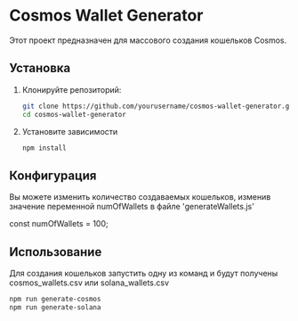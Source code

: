 # Cosmos Wallet Generator

Этот проект предназначен для массового создания кошельков Cosmos.

## Установка

1. Клонируйте репозиторий:
   ```bash
   git clone https://github.com/yourusername/cosmos-wallet-generator.git
   cd cosmos-wallet-generator

2. Установите зависимости
   ```bash
   npm install
   
## Конфигурация
Вы можете изменить количество создаваемых кошельков, изменив значение переменной numOfWallets в файле 'generateWallets.js'

const numOfWallets = 100;
    
## Использование 
Для создания кошельков запустить одну из команд и будут получены cosmos_wallets.csv или solana_wallets.csv
  ```bash
npm run generate-cosmos
npm run generate-solana

